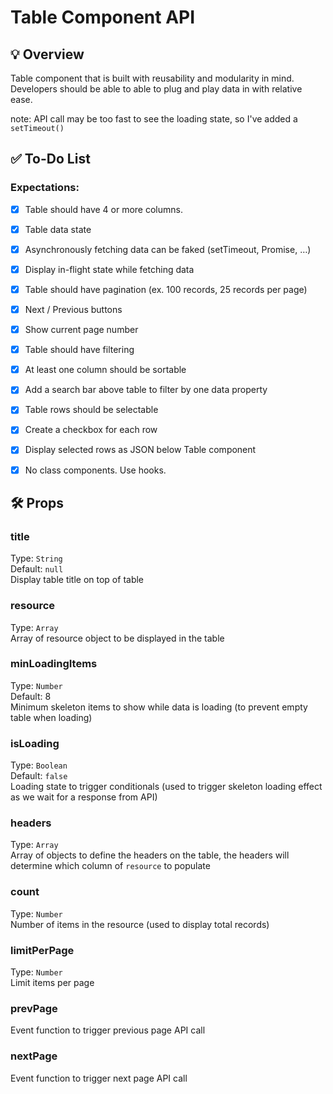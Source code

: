# Table Component API

## 💡 Overview

Table component that is built with reusability and modularity in mind.
Developers should be able to able to plug and play data in with relative ease.

note: API call may be too fast to see the loading state, so I've added a `setTimeout()`

## ✅ To-Do List

### Expectations:

- [x] Table should have 4 or more columns.
- [x] Table data state
      <br>
- [x] Asynchronously fetching data can be faked (setTimeout, Promise, …)
- [x] Display in-flight state while fetching data
      <br>

- [x] Table should have pagination (ex. 100 records, 25 records per page)
- [x] Next / Previous buttons
      <br>

- [x] Show current page number
- [x] Table should have filtering
- [x] At least one column should be sortable
      <br>
- [x] Add a search bar above table to filter by one data property
- [x] Table rows should be selectable
- [x] Create a checkbox for each row
- [x] Display selected rows as JSON below Table component
- [x] No class components. Use hooks.

## 🛠 Props

### title

Type: `String`
<br/>
Default: `null`
<br/>
Display table title on top of table

### resource

Type: `Array`
<br/>
Array of resource object to be displayed in the table

### minLoadingItems

Type: `Number`
<br/>
Default: 8
<br/>
Minimum skeleton items to show while data is loading (to prevent empty table when loading)

### isLoading

Type: `Boolean`
<br/>
Default: `false`
<br/>
Loading state to trigger conditionals (used to trigger skeleton loading effect as we wait for a response from API)

### headers

Type: `Array`
<br/>
Array of objects to define the headers on the table, the headers will determine which column of `resource` to populate

### count

Type: `Number`
<br/>
Number of items in the resource (used to display total records)

### limitPerPage

Type: `Number`
<br/>
Limit items per page

### prevPage

Event function to trigger previous page API call

### nextPage

Event function to trigger next page API call
